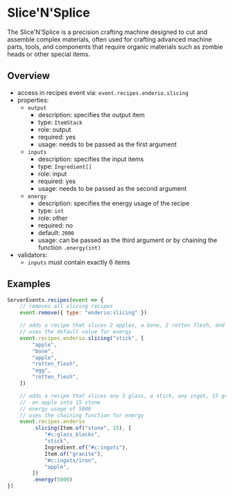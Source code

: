 # Slice'N'Splice

The Slice'N'Splice is a precision crafting machine designed to cut and assemble complex materials, often used for crafting advanced machine parts, tools,
and components that require organic materials such as zombie heads or other special items.

## Overview

-   access in recipes event via: `event.recipes.enderio.slicing`
-   properties:
    -   `output`
        -   description: specifies the output item
        -   type: `ItemStack`
        -   role: output
        -   required: yes
        -   usage: needs to be passed as the first argument
    -   `inputs`
        -   description: specifies the input items
        -   type: `Ingredient[]`
        -   role: input
        -   required: yes
        -   usage: needs to be passed as the second argument
    -   `energy`
        -   description: specifies the energy usage of the recipe
        -   type: `int`
        -   role: other
        -   required: no
        -   default: `2000`
        -   usage: can be passed as the third argument or by chaining the function `.energy(int)`
-   validators:
    -   `inputs` must contain exactly 6 items

## Examples

```js
ServerEvents.recipes(event => {
    // removes all slicing recipes
    event.remove({ type: "enderio:slicing" })

    // adds a recipe that slices 2 apples, a bone, 2 rotten flesh, and an egg into a stick
    // uses the default value for energy
    event.recipes.enderio.slicing("stick", [
        "apple",
        "bone",
        "apple",
        "rotten_flesh",
        "egg",
        "rotten_flesh",
    ])

    // adds a recipe that slices any 3 glass, a stick, any ingot, 15 granite, any 3 iron ingots, and
    //  an apple into 15 stone
    // energy usage of 5000
    // uses the chaining function for energy
    event.recipes.enderio
        .slicing(Item.of("stone", 15), [
            "#c:glass_blocks",
            "stick",
            Ingredient.of("#c:ingots"),
            Item.of("granite"),
            "#c:ingots/iron",
            "apple",
        ])
        .energy(5000)
})
```
